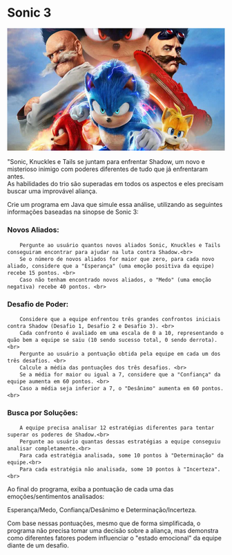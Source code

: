 # Sonic 3

<p align="center">
    <img src="./src/sonic_3.jpg"><br>
</p>

"Sonic, Knuckles e Tails se juntam para enfrentar Shadow, um novo e misterioso inimigo com poderes diferentes de tudo que já enfrentaram antes. <br>
As habilidades do trio são superadas em todos os aspectos e eles precisam buscar uma improvável aliança. <br>

Crie um programa em Java que simule essa análise, utilizando as seguintes informações baseadas na sinopse de Sonic 3:

### Novos Aliados:

        Pergunte ao usuário quantos novos aliados Sonic, Knuckles e Tails conseguiram encontrar para ajudar na luta contra Shadow.<br>
        Se o número de novos aliados for maior que zero, para cada novo aliado, considere que a "Esperança" (uma emoção positiva da equipe) recebe 15 pontos. <br>
        Caso não tenham encontrado novos aliados, o "Medo" (uma emoção negativa) recebe 40 pontos. <br>

### Desafio de Poder:

        Considere que a equipe enfrentou três grandes confrontos iniciais contra Shadow (Desafio 1, Desafio 2 e Desafio 3). <br>
        Cada confronto é avaliado em uma escala de 0 a 10, representando o quão bem a equipe se saiu (10 sendo sucesso total, 0 sendo derrota). <br>
        Pergunte ao usuário a pontuação obtida pela equipe em cada um dos três desafios. <br>
        Calcule a média das pontuações dos três desafios. <br>
        Se a média for maior ou igual a 7, considere que a "Confiança" da equipe aumenta em 60 pontos. <br>
        Caso a média seja inferior a 7, o "Desânimo" aumenta em 60 pontos. <br>

### Busca por Soluções:

        A equipe precisa analisar 12 estratégias diferentes para tentar superar os poderes de Shadow.<br>
        Pergunte ao usuário quantas dessas estratégias a equipe conseguiu analisar completamente.<br>
        Para cada estratégia analisada, some 10 pontos à "Determinação" da equipe.<br>
        Para cada estratégia não analisada, some 10 pontos à "Incerteza".<br>

Ao final do programa, exiba a pontuação de cada uma das emoções/sentimentos analisados: 

Esperança/Medo, Confiança/Desânimo e Determinação/Incerteza. 

Com base nessas pontuações, mesmo que de forma simplificada, o programa não precisa tomar uma decisão sobre a aliança, mas demonstra como diferentes fatores podem influenciar o "estado emocional" da equipe diante de um desafio.
